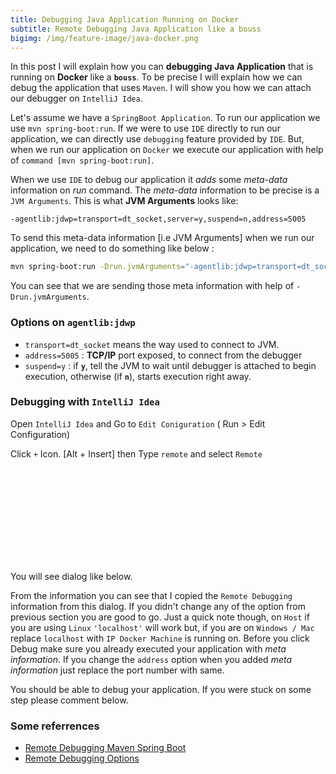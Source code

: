 ```yaml
---
title: Debugging Java Application Running on Docker
subtitle: Remote Debugging Java Application like a bouss
bigimg: /img/feature-image/java-docker.png
---
```


In this post I will explain how you can **debugging Java Application** that is running on **Docker** like a **`bouss`**. To be precise I will explain how we can debug the application that uses `Maven`. I will show you how we can attach our debugger on `IntelliJ Idea`.

Let's assume we have a `SpringBoot Application`. To run our application we use `mvn spring-boot:run`. If we were to use `IDE` directly to run our application, we can directly use `debugging` feature provided by `IDE`. But, when we run our application on `Docker` we execute our application with help of `command [mvn spring-boot:run]`.

When we use `IDE` to debug our application it *adds* some *meta-data* information on *run* command. The *meta-data* information to be precise is a `JVM Arguments`. This is what **JVM Arguments** looks like:

    -agentlib:jdwp=transport=dt_socket,server=y,suspend=n,address=5005

To send this meta-data information [i.e JVM Arguments] when we run our application, we need to do something like below :

```bash
mvn spring-boot:run -Drun.jvmArguments="-agentlib:jdwp=transport=dt_socket,server=y,suspend=n,address=5005"
```

You can see that we are sending those meta information with help of `-Drun.jvmArguments`.

### Options on `agentlib:jdwp`
- `transport=dt_socket`  means the way used to connect to JVM.
- `address=5005` : **TCP/IP** port exposed, to connect from the debugger
- `suspend=y` : if **`y`**, tell the JVM to wait until debugger is attached to begin execution, otherwise (if **`n`**), starts execution right away.

### Debugging with `IntelliJ Idea`

Open `IntelliJ Idea` and Go to `Edit Coniguration` ( Run > Edit Configuration)

<div class='feature-post-image'
     style="background-image: url('/blog/img/2016-10-03-remote-debugging/01-edit-configuration.png');">
</div>

Click `+` Icon. [Alt + Insert] then Type `remote` and select `Remote`


<div class='feature-post-image'
     style="padding-top: 30%; background-image: url('/blog/img/2016-10-03-remote-debugging/02-select-remote.png');">
</div>

You will see dialog like below.

<div class='feature-post-image'
     style="background-image: url('/blog/img/2016-10-03-remote-debugging/03-remote-option.png');">
</div>

From the information you can see that I copied the `Remote Debugging` information from this dialog. If you didn't change any of the option from previous section you are good to go.
Just a quick note though, on `Host` if you are using `Linux` `'localhost'` will work but, if you are on `Windows / Mac` replace `localhost` with `IP Docker Machine` is running on. Before you click Debug make sure you already executed your application with *meta information*.
If you change the `address` option when you added *meta information* just replace the port number with same.

You should be able to debug your application. If you were stuck on some step please comment below.

### Some referrences

- [Remote Debugging Maven Spring Boot]
- [Remote Debugging Options]

[Remote Debugging Options]: <http://stackoverflow.com/questions/138511/what-are-java-command-line-options-to-set-to-allow-jvm-to-be-remotely-debugged>
[Remote Debugging Maven Spring Boot]: <http://stackoverflow.com/questions/39469438/how-to-execute-spring-bootrun-from-terminal-for-remote-debugging>


